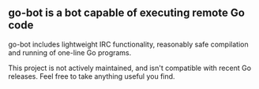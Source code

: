 <h2>go-bot is a bot capable of executing remote Go code</h2>

go-bot includes lightweight IRC functionality, reasonably safe compilation and running of one-line Go programs.

This project is not actively maintained, and isn't compatible with recent Go releases. Feel free to take anything useful you find.